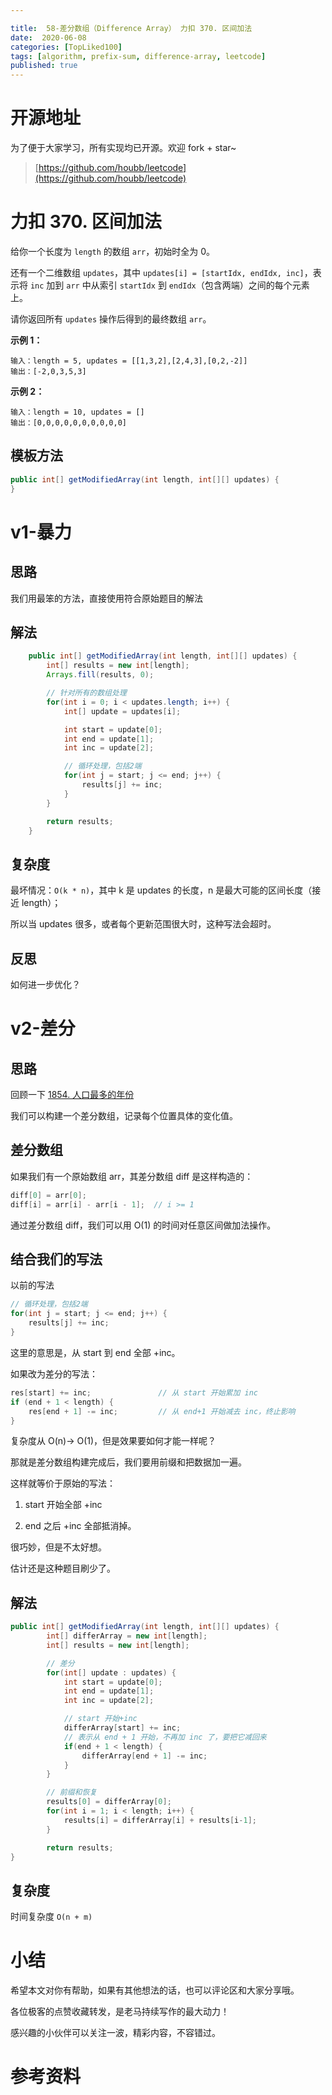 ```yaml
---

title:  58-差分数组（Difference Array） 力扣 370. 区间加法
date:  2020-06-08
categories: [TopLiked100]
tags: [algorithm, prefix-sum, difference-array, leetcode]
published: true
---
```


# 开源地址

为了便于大家学习，所有实现均已开源。欢迎 fork + star~

> [https://github.com/houbb/leetcode](https://github.com/houbb/leetcode)

# 力扣 370. 区间加法

给你一个长度为 `length` 的数组 `arr`，初始时全为 0。

还有一个二维数组 `updates`，其中 `updates[i] = [startIdx, endIdx, inc]`，表示将 `inc` 加到 `arr` 中从索引 `startIdx` 到 `endIdx`（包含两端）之间的每个元素上。

请你返回所有 `updates` 操作后得到的最终数组 `arr`。

**示例 1：**

```
输入：length = 5, updates = [[1,3,2],[2,4,3],[0,2,-2]]
输出：[-2,0,3,5,3]
```

**示例 2：**

```
输入：length = 10, updates = []
输出：[0,0,0,0,0,0,0,0,0,0]
```

## 模板方法

```java
public int[] getModifiedArray(int length, int[][] updates) {
}
```


# v1-暴力

## 思路

我们用最笨的方法，直接使用符合原始题目的解法

## 解法

```java
    public int[] getModifiedArray(int length, int[][] updates) {
        int[] results = new int[length];
        Arrays.fill(results, 0);

        // 针对所有的数组处理
        for(int i = 0; i < updates.length; i++) {
            int[] update = updates[i];

            int start = update[0];
            int end = update[1];
            int inc = update[2];

            // 循环处理，包括2端
            for(int j = start; j <= end; j++) {
                results[j] += inc;
            }
        }

        return results;
    }
```

## 复杂度

最坏情况：`O(k * n)`，其中 k 是 updates 的长度，n 是最大可能的区间长度（接近 length）；

所以当 updates 很多，或者每个更新范围很大时，这种写法会超时。

## 反思

如何进一步优化？

# v2-差分

## 思路

回顾一下 [1854. 人口最多的年份](https://houbb.github.io/2020/06/08/algorithm-000-leetcode-data-struct-001-array-topics-difference-array-02-leetcode-02-LC1854)

我们可以构建一个差分数组，记录每个位置具体的变化值。

## 差分数组

如果我们有一个原始数组 arr，其差分数组 diff 是这样构造的：

```java
diff[0] = arr[0];
diff[i] = arr[i] - arr[i - 1];  // i >= 1
```

通过差分数组 diff，我们可以用 O(1) 的时间对任意区间做加法操作。

## 结合我们的写法

以前的写法

```java
// 循环处理，包括2端
for(int j = start; j <= end; j++) {
    results[j] += inc;
}
```

这里的意思是，从 start 到 end 全部 +inc。

如果改为差分的写法：

```java
res[start] += inc;               // 从 start 开始累加 inc
if (end + 1 < length) {
    res[end + 1] -= inc;         // 从 end+1 开始减去 inc，终止影响
}
```

复杂度从 O(n)-> O(1)，但是效果要如何才能一样呢？

那就是差分数组构建完成后，我们要用前缀和把数据加一遍。

这样就等价于原始的写法：

1) start 开始全部 +inc

2) end 之后 +inc 全部抵消掉。

很巧妙，但是不太好想。

估计还是这种题目刷少了。

## 解法

```java
public int[] getModifiedArray(int length, int[][] updates) {
        int[] differArray = new int[length];
        int[] results = new int[length];

        // 差分
        for(int[] update : updates) {
            int start = update[0];
            int end = update[1];
            int inc = update[2];

            // start 开始+inc
            differArray[start] += inc;
            // 表示从 end + 1 开始，不再加 inc 了，要把它减回来
            if(end + 1 < length) {
                differArray[end + 1] -= inc;
            }
        }

        // 前缀和恢复
        results[0] = differArray[0];
        for(int i = 1; i < length; i++) {
            results[i] = differArray[i] + results[i-1];
        }

        return results;
}
```

## 复杂度

时间复杂度 `O(n + m)`

# 小结

希望本文对你有帮助，如果有其他想法的话，也可以评论区和大家分享哦。

各位极客的点赞收藏转发，是老马持续写作的最大动力！

感兴趣的小伙伴可以关注一波，精彩内容，不容错过。

# 参考资料

